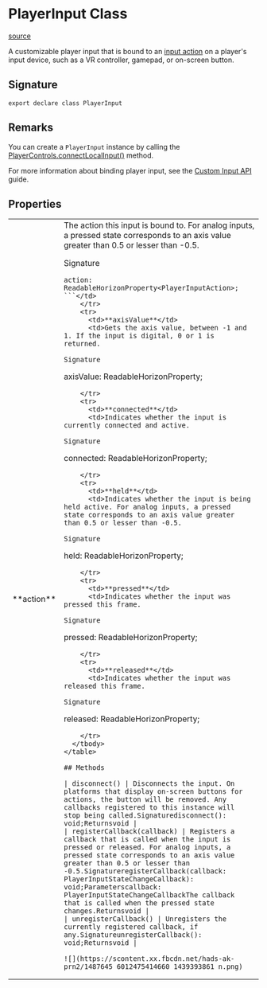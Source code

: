 # PlayerInput Class

[source](https://developers.meta.com/horizon-worlds/reference/2.0.0/core_playerinput)

A customizable player input that is bound to an [input action](/horizon-worlds/reference/2.0.0/core_playerinputaction) on a player's input device, such as a VR controller, gamepad, or on-screen button.

## Signature

```
export declare class PlayerInput
```

## Remarks

You can create a `PlayerInput` instance by calling the [PlayerControls.connectLocalInput()](/horizon-worlds/reference/2.0.0/core_playercontrols#connectlocalinput) method.

  

For more information about binding player input, see the [Custom Input API](https://developers.meta.com/horizon-worlds/learn/documentation/create-for-web-and-mobile/typescript-apis-for-mobile/custom-input-api) guide.

## Properties

<table>
  <tbody>
    <tr>
      <td>**action**</td>
      <td>The action this input is bound to. For analog inputs, a pressed state corresponds to an axis value greater than 0.5 or lesser than -0.5.

Signature

```
action: ReadableHorizonProperty<PlayerInputAction>;
```</td>
    </tr>
    <tr>
      <td>**axisValue**</td>
      <td>Gets the axis value, between -1 and 1. If the input is digital, 0 or 1 is returned.

Signature

```
axisValue: ReadableHorizonProperty<number>;
```</td>
    </tr>
    <tr>
      <td>**connected**</td>
      <td>Indicates whether the input is currently connected and active.

Signature

```
connected: ReadableHorizonProperty<boolean>;
```</td>
    </tr>
    <tr>
      <td>**held**</td>
      <td>Indicates whether the input is being held active. For analog inputs, a pressed state corresponds to an axis value greater than 0.5 or lesser than -0.5.

Signature

```
held: ReadableHorizonProperty<boolean>;
```</td>
    </tr>
    <tr>
      <td>**pressed**</td>
      <td>Indicates whether the input was pressed this frame.

Signature

```
pressed: ReadableHorizonProperty<boolean>;
```</td>
    </tr>
    <tr>
      <td>**released**</td>
      <td>Indicates whether the input was released this frame.

Signature

```
released: ReadableHorizonProperty<boolean>;
```</td>
    </tr>
  </tbody>
</table>

## Methods

| disconnect() | Disconnects the input. On platforms that display on-screen buttons for actions, the button will be removed. Any callbacks registered to this instance will stop being called.Signaturedisconnect(): void;Returnsvoid |
| registerCallback(callback) | Registers a callback that is called when the input is pressed or released. For analog inputs, a pressed state corresponds to an axis value greater than 0.5 or lesser than -0.5.SignatureregisterCallback(callback: PlayerInputStateChangeCallback): void;Parameterscallback: PlayerInputStateChangeCallbackThe callback that is called when the pressed state changes.Returnsvoid |
| unregisterCallback() | Unregisters the currently registered callback, if any.SignatureunregisterCallback(): void;Returnsvoid |

![](https://scontent.xx.fbcdn.net/hads-ak-prn2/1487645_6012475414660_1439393861_n.png)